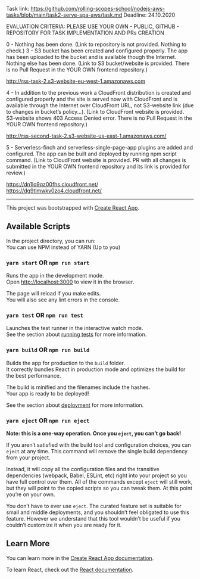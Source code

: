 Task link: https://github.com/rolling-scopes-school/nodejs-aws-tasks/blob/main/task2-serve-spa-aws/task.md
Deadline: 24.10.2020

EVALUATION CRITERIA:
PLEASE USE YOUR OWN - PUBLIC, GITHUB - REPOSITORY FOR TASK IMPLEMENTATION AND PRs CREATION

0 - Nothing has been done. (Link to repository is not provided. Nothing to check.)
3 - S3 bucket has been created and configured properly. The app has been uploaded to the bucket and is available though the Internet. Nothing else has been done. (Link to S3 bucket/website is provided. There is no Pull Request in the YOUR OWN frontend repository.)
  
http://rss-task-2.s3-website-eu-west-1.amazonaws.com

4 - In addition to the previous work a CloudFront distribution is created and configured properly and the site is served now with CloudFront and is available through the Internet over CloudFront URL, not S3-website link (due to changes in bucket’s policy...). (Link to CloudFront website is provided. S3-website shows 403 Access Denied error. There is no Pull Request in the YOUR OWN frontend repository.)
  
http://rss-second-task-2.s3-website-us-east-1.amazonaws.com/

5 - Serverless-finch and serverless-single-page-app plugins are added and configured. The app can be built and deployed by running npm script command. (Link to CloudFront website is provided. PR with all changes is submitted in the YOUR OWN frontend repository and its link is provided for review.)
  
https://dn1lo9qz00fhs.cloudfront.net/
https://dg9tlmwkv0zo4.cloudfront.net/
_________________________

This project was bootstrapped with [Create React App](https://github.com/facebook/create-react-app).

## Available Scripts

In the project directory, you can run:  
You can use NPM instead of YARN (Up to you)  

### `yarn start` OR `npm run start`

Runs the app in the development mode.<br />
Open [http://localhost:3000](http://localhost:3000) to view it in the browser.

The page will reload if you make edits.<br />
You will also see any lint errors in the console.

### `yarn test` OR `npm run test`

Launches the test runner in the interactive watch mode.<br />
See the section about [running tests](https://facebook.github.io/create-react-app/docs/running-tests) for more information.

### `yarn build` OR `npm run build`

Builds the app for production to the `build` folder.<br />
It correctly bundles React in production mode and optimizes the build for the best performance.

The build is minified and the filenames include the hashes.<br />
Your app is ready to be deployed!

See the section about [deployment](https://facebook.github.io/create-react-app/docs/deployment) for more information.

### `yarn eject` OR `npm run eject`

**Note: this is a one-way operation. Once you `eject`, you can’t go back!**

If you aren’t satisfied with the build tool and configuration choices, you can `eject` at any time. This command will remove the single build dependency from your project.

Instead, it will copy all the configuration files and the transitive dependencies (webpack, Babel, ESLint, etc) right into your project so you have full control over them. All of the commands except `eject` will still work, but they will point to the copied scripts so you can tweak them. At this point you’re on your own.

You don’t have to ever use `eject`. The curated feature set is suitable for small and middle deployments, and you shouldn’t feel obligated to use this feature. However we understand that this tool wouldn’t be useful if you couldn’t customize it when you are ready for it.

## Learn More

You can learn more in the [Create React App documentation](https://facebook.github.io/create-react-app/docs/getting-started).

To learn React, check out the [React documentation](https://reactjs.org/).
